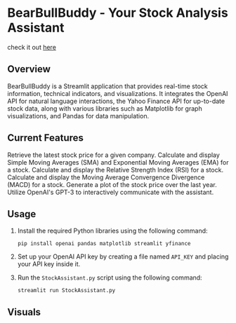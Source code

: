 # BearBullBuddy - Your Stock Analysis Assistant

check it out [here](https://www.bullbearbuddy.com/)

## Overview
BearBullBuddy is a Streamlit application that provides real-time stock information, technical indicators, and visualizations. It integrates the OpenAI API for natural language interactions, the Yahoo Finance API for up-to-date stock data, along with various libraries such as Matplotlib for graph visualizations, and Pandas for data manipulation. 

## Current Features
Retrieve the latest stock price for a given company.
Calculate and display Simple Moving Averages (SMA) and Exponential Moving Averages (EMA) for a stock.
Calculate and display the Relative Strength Index (RSI) for a stock.
Calculate and display the Moving Average Convergence Divergence (MACD) for a stock.
Generate a plot of the stock price over the last year.
Utilize OpenAI's GPT-3 to interactively communicate with the assistant.

## Usage

1. Install the required Python libraries using the following command:

    ```
    pip install openai pandas matplotlib streamlit yfinance
    ```
    
3. Set up your OpenAI API key by creating a file named `API_KEY` and placing your API key inside it.

4. Run the `StockAssistant.py` script using the following command:

    ```
    streamlit run StockAssistant.py
    ```
   
## Visuals



